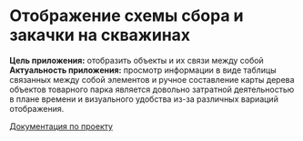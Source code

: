 # Отображение схемы сбора и закачки на скважинах

**Цель приложения:** отобразить объекты и их связи между собой
**Актуальность приложения:** просмотр информации в виде таблицы связанных между собой элементов и ручное составление карты дерева объектов товарного парка является довольно затратной деятельностью в плане времени и визуального удобства из-за различных вариаций отображения.

[Документация по проекту](./docs/Документация.md)
